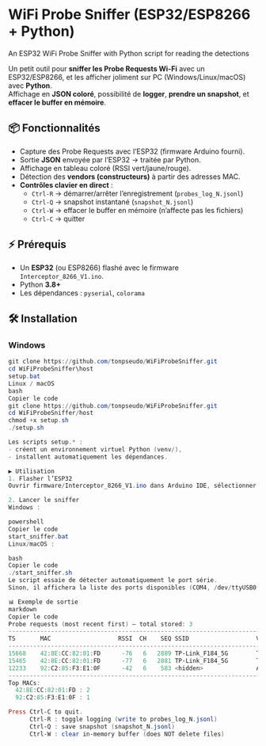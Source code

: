 # WiFi Probe Sniffer (ESP32/ESP8266 + Python)
An ESP32 WiFi Probe Sniffer with Python script for reading the detections

Un petit outil pour **sniffer les Probe Requests Wi-Fi** avec un ESP32/ESP8266, 
et les afficher joliment sur PC (Windows/Linux/macOS) avec **Python**.  
Affichage en **JSON coloré**, possibilité de **logger**, **prendre un snapshot**, et **effacer le buffer en mémoire**.

## 📦 Fonctionnalités

- Capture des Probe Requests avec l’ESP32 (firmware Arduino fourni).
- Sortie **JSON** envoyée par l’ESP32 → traitée par Python.
- Affichage en tableau coloré (RSSI vert/jaune/rouge).
- Détection des **vendors (constructeurs)** à partir des adresses MAC.
- **Contrôles clavier en direct** :
  - `Ctrl-R` → démarrer/arrêter l’enregistrement (`probes_log_N.jsonl`)
  - `Ctrl-Q` → snapshot instantané (`snapshot_N.jsonl`)
  - `Ctrl-W` → effacer le buffer en mémoire (n’affecte pas les fichiers)
  - `Ctrl-C` → quitter

## ⚡ Prérequis

- Un **ESP32** (ou ESP8266) flashé avec le firmware `Interceptor_8266_V1.ino`.
- Python **3.8+**
- Les dépendances : `pyserial`, `colorama`

## 🛠 Installation

### Windows
```powershell
git clone https://github.com/tonpseudo/WiFiProbeSniffer.git
cd WiFiProbeSniffer\host
setup.bat
Linux / macOS
bash
Copier le code
git clone https://github.com/tonpseudo/WiFiProbeSniffer.git
cd WiFiProbeSniffer/host
chmod +x setup.sh
./setup.sh

Les scripts setup.* :
- créent un environnement virtuel Python (venv/),
- installent automatiquement les dépendances.

▶️ Utilisation
1. Flasher l’ESP32
Ouvrir firmware/Interceptor_8266_V1.ino dans Arduino IDE, sélectionner la carte ESP32, et flasher.

2. Lancer le sniffer
Windows :

powershell
Copier le code
start_sniffer.bat
Linux/macOS :

bash
Copier le code
./start_sniffer.sh
Le script essaie de détecter automatiquement le port série.
Sinon, il affichera la liste des ports disponibles (COM4, /dev/ttyUSB0, etc.) et vous demandera de choisir.

📊 Exemple de sortie
markdown
Copier le code
Probe requests (most recent first) — total stored: 3
----------------------------------------------------------------------------------------------------
TS       MAC                   RSSI  CH    SEQ SSID                   VENDORS
----------------------------------------------------------------------------------------------------
15668    42:8E:CC:82:01:FD      -76   6   2889 TP-Link_F184_5G        TP-Link/Arcadyan, Microsoft
15465    42:8E:CC:82:01:FD      -77   6   2881 TP-Link_F184_5G        TP-Link/Arcadyan, Microsoft
12233    92:C2:85:F3:E1:0F      -42   6    583 <hidden>               Apple, Microsoft
----------------------------------------------------------------------------------------------------
Top MACs:
  42:8E:CC:82:01:FD : 2
  92:C2:85:F3:E1:0F : 1

Press Ctrl-C to quit.
      Ctrl-R : toggle logging (write to probes_log_N.jsonl)
      Ctrl-Q : save snapshot (snapshot_N.jsonl)
      Ctrl-W : clear in-memory buffer (does NOT delete files)
